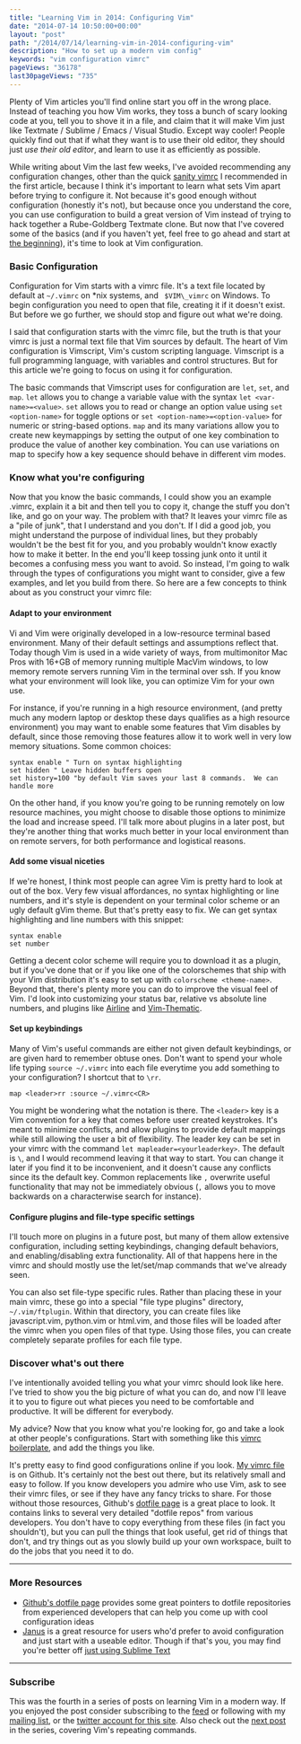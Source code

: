 ```yaml
---
title: "Learning Vim in 2014: Configuring Vim"
date: "2014-07-14 10:50:00+00:00"
layout: "post"
path: "/2014/07/14/learning-vim-in-2014-configuring-vim"
description: "How to set up a modern vim config"
keywords: "vim configuration vimrc"
pageViews: "36178"
last30pageViews: "735"
---
```


Plenty of Vim articles you'll find online start you off in the wrong place. Instead of teaching you how Vim works, they toss a bunch of scary looking code at you, tell you to shove it in a file, and claim that it will make Vim just like Textmate / Sublime / Emacs / Visual Studio. Except way cooler!  People quickly find out that if what they want is to use their old editor, they should just *use their old editor*, and learn to use it as efficiently as possible.

While writing about Vim the last few weeks, I've avoided recommending any configuration changes, other than the quick [sanity vimrc](https://gist.github.com/benmccormick/4e4bc44d8135cfc43fc3) I recommended in the first article, because I think it's important to learn what sets Vim apart before trying to configure it.  Not because it's good enough without configuration (honestly it's not), but because once you understand the core, you can use configuration to build a great version of Vim instead of trying to hack together a Rube-Goldberg Textmate clone. But now that I've covered some of the basics (and if you haven't yet, feel free to go ahead and start at [the beginning][part1]), it's time to look at Vim configuration.

### Basic Configuration

Configuration for Vim starts with a vimrc file. It's a text file located by default at `~/.vimrc` on *nix systems, and ` $VIM\_vimrc` on Windows.  To begin configuration you need to open that file, creating it if it doesn't exist. But before we go further, we should stop and figure out what we're doing.

I said that configuration starts with the vimrc file, but the truth is that your vimrc is just a normal text file that Vim sources by default.  The heart of Vim configuration is Vimscript, Vim's custom scripting language.  Vimscript is a full programming language, with variables and control structures.  But for this article we're going to focus on using it for configuration.

The basic commands that Vimscript uses for configuration are `let`, `set`, and `map`. `let` allows you to change a variable value with the syntax `let <var-name>=<value>`. `set` allows you to read or change an option value using `set <option-name>` for toggle options or `set <option-name>=<option-value>` for numeric or string-based options. `map` and its many variations allow you to create new keymappings by setting the output of one key combination to produce the value of another key combination.  You can use variations on map to specify how a key sequence should behave in different vim modes.

### Know what you're configuring

Now that you know the basic commands, I could show you an example .vimrc, explain it a bit and then tell you to copy it, change the stuff you don't like, and go on your way.  The problem with that? It leaves your vimrc file as a "pile of junk", that I understand and you don't.   If I did a good job, you might understand the purpose of individual lines, but they probably wouldn't be the best fit for you, and you probably wouldn't know exactly how to make it better.  In the end you'll keep tossing junk onto it until it becomes a confusing mess you want to avoid.  So instead, I'm going to walk through the types of configurations you might want to consider, give a few examples, and let you build from there.  So here are a few concepts to think about as you construct your vimrc file:

#### Adapt to your environment

Vi and Vim were originally developed in a low-resource terminal based environment.  Many of their default settings and assumptions reflect that.  Today though Vim is used in a wide variety of ways, from multimonitor Mac Pros with 16+GB of memory running multiple MacVim windows, to low memory remote servers running Vim in the terminal over ssh.  If you know what your environment will look like, you can optimize Vim for your own use.

For instance, if you're running in a high resource environment, (and pretty much any modern laptop or desktop these days qualifies as a high resource environment) you may want to enable some features that Vim disables by default, since those removing those features allow it to work well in very low memory situations.  Some  common choices:

```vimscript
syntax enable " Turn on syntax highlighting
set hidden " Leave hidden buffers open
set history=100 "by default Vim saves your last 8 commands.  We can handle more
```

On the other hand, if you know you're going to be running remotely on low resource machines, you might choose to disable those options to minimize the load and increase speed. I'll talk more about plugins in a later post, but they're another thing that works much better in your local environment than on remote servers, for both performance and logistical reasons.

#### Add some visual niceties

If we're honest, I think most people can agree Vim is pretty hard to look at out of the box.  Very few visual affordances, no syntax highlighting or line numbers, and it's style is dependent on your terminal color scheme or an ugly default gVim theme. But that's pretty easy to fix. We can get syntax highlighting and line numbers with this snippet:

```vimscript
syntax enable
set number
```

Getting a decent color scheme will require you to download it as a plugin, but if you've done that or if you like one of the colorschemes that ship with your Vim distribution it's easy to set up with `colorscheme <theme-name>`.  Beyond that, there's plenty more you can do to improve the visual feel of Vim.  I'd look into customizing your status bar, relative vs absolute line numbers, and plugins like [Airline][airline] and [Vim-Thematic][thematic].

#### Set up keybindings

Many of Vim's useful commands are either not given default keybindings, or are given hard to remember obtuse ones.  Don't want to spend your whole life typing `source ~/.vimrc` into each file everytime you add something to your configuration? I shortcut that to `\rr`.

```vimscript
map <leader>rr :source ~/.vimrc<CR>
```

You might be wondering what the <leader> notation is there.  The `<leader>` key is a Vim convention for a key that comes before user created keystrokes.  It's meant to minimize conflicts, and allow plugins to provide default mappings while still allowing the user a bit of flexibility.  The leader key can be set in your vimrc with the command `let mapleader=<yourleaderkey>`.  The default is `\`, and I would recommend leaving it that way to start.  You can change it later if you find it to be inconvenient, and it doesn't cause any conflicts since its the default key.  Common replacements like `,` overwrite useful functionality that may not be immediately obvious (`,` allows you to move backwards on a characterwise search for instance).

#### Configure plugins and file-type specific settings

I'll touch more on plugins in a future post, but many of them allow extensive configuration, including setting keybindings, changing default behaviors, and enabling/disabling extra functionality. All of that happens here in the vimrc and should mostly use the let/set/map commands that we've already seen.

You can also set file-type specific rules.  Rather than placing these in your main vimrc, these go into a special "file type plugins" directory, `~/.vim/ftplugin`.  Within that directory, you can create files like javascript.vim, python.vim or html.vim, and those files will be loaded after the vimrc when you open files of that type. Using those files, you can create completely separate profiles for each file type.

### Discover what's out there

I've intentionally avoided telling you what your vimrc should look like here.  I've tried to show you the big picture of what you can do, and now I'll leave it to you to figure out what pieces you need to be comfortable and productive.  It will be different for everybody.

My advice?  Now that you know what you're looking for, go and take a look at other people's configurations. Start with something like this [vimrc boilerplate][boiler], and add the things you like.

It's pretty easy to find good configurations online if you look.  [My vimrc file](https://github.com/ben336/dotfiles/blob/master/vim/vimrc.symlink) is on Github.  It's certainly not the best out there, but its relatively small and easy to follow.  If you know developers you admire who use Vim, ask to see their vimrc files, or see if they have any fancy tricks to share.  For those without those resources,  Github's [dotfile page][dotfileio] is a great place to look.  It contains links to several very detailed "dotfile repos" from various developers. You don't have to copy everything from these files (in fact you shouldn't), but you can pull the things that look useful, get rid of things that don't, and try things out as you slowly build up your own workspace, built to do the jobs that you need it to do.

---


### More Resources

- [Github's dotfile page][dotfileio] provides some great pointers to dotfile repositories from experienced developers that can help you come up with cool configuration ideas
- [Janus][janus] is a great resource for users who'd prefer to avoid configuration and just start with a useable editor.  Though if that's you, you may find you're better off [just using Sublime Text][sublime]


---

### Subscribe
This was the fourth in a series of posts on learning Vim in a modern way.  If you enjoyed the post consider subscribing to the [feed](http://feedpress.me/benmccormick) or following with my [mailing list](http://eepurl.com/WFYon), or the [twitter account for this site](http://twitter.com/benmccormickorg).  Also check out the [next post](http://benmccormick.org/2014/07/16/learning-vim-in-2014-vim-as-art/) in the series, covering Vim's repeating commands.


[janusconfig]: https://github.com/carlhuda/janus/tree/master/janus/vim
[part1]: http://benmccormick.org/2014/06/30/learning-vim-in-2014-the-basics/
[airline]:https://github.com/bling/vim-airline
[thematic]:https://github.com/reedes/vim-thematic
[dotfileio]: http://dotfiles.github.io/
[boiler]: https://github.com/benmccormick/dotfiles/blob/master/vim/vimrc.symlink
[janus]: https://github.com/carlhuda/janus
[sublime]:http://delvarworld.github.io/blog/2013/03/16/just-use-sublime-text/
[practicalvimgiveaway]: http://benmccormick.org/2014/07/11/new-twitter-feed-and-practical-vim-giveaway/
